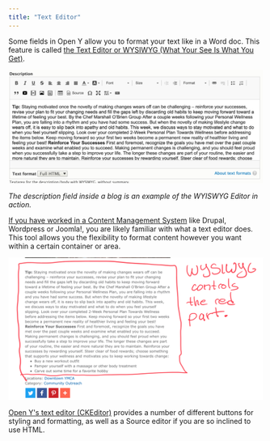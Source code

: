 ```yaml
---
title: "Text Editor"
---
```


Some fields in Open Y allow you to format your text like in a Word doc. This feature is called [the Text Editor or WYSIWYG (What Your See Is What You Get)](https://ckeditor.com).

![blog-description__text-editor|690x307](/img/dd630632ed4ea5876a15d65709946e420ffb84d1.png)

*The description field inside a blog is an example of the WYISWYG Editor in action.*

[If you have worked in a Content Management System](https://www.optimizely.com/optimization-glossary/content-management-system/) like Drupal, Wordpress or Joomla!, you are likely familiar with what a text editor does. This tool allows you the flexibility to format content however you want within a certain container or area.

![blog-description_text-editor-example|690x385](/img/4e7d30e968474e737d679c2f2a9081a91bc8d9c0.png)

[Open Y's text editor (CKEditor)](https://ckeditor.com/ckeditor-4/demo/#article) provides a number of different buttons for styling and formatting, as well as a Source editor if you are so inclined to use HTML.
